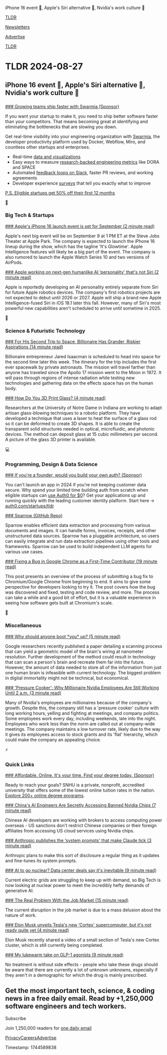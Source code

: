 iPhone 16 event 📱, Apple's Siri alternative 🤖, Nvidia's work culture 💼

[TLDR](/)

[Newsletters](/newsletters)

[Advertise](https://advertise.tldr.tech/)

[TLDR](/)

# TLDR 2024-08-27

## iPhone 16 event 📱, Apple's Siri alternative 🤖, Nvidia's work culture 💼

### 

[### Growing teams ship faster with Swarmia (Sponsor)](https://www.swarmia.com/startups/?utm_campaign=TLDR&amp;utm_source=email&amp;utm_medium=cpv&amp;utm_content=august23)

If you want your startup to make it, you need to ship better software faster than your competitors. That means becoming great at identifying and eliminating the bottlenecks that are slowing you down.

Get real-time visibility into your engineering organization with [Swarmia](https://www.swarmia.com/startups/?utm_campaign=TLDR&utm_source=email&utm_medium=cpv&utm_content=august23), the developer productivity platform used by Docker, Webflow, Miro, and countless other startups and enterprises.

* Real-time [data and visualizations](https://www.swarmia.com/startups/?utm_campaign=TLDR&utm_source=email&utm_medium=cpv&utm_content=august23)
* Easy ways to measure [research-backed engineering metrics](https://www.swarmia.com/startups/?utm_campaign=TLDR&utm_source=email&utm_medium=cpv&utm_content=august23) like DORA and SPACE
* Automated [feedback loops on Slack](https://www.swarmia.com/startups/?utm_campaign=TLDR&utm_source=email&utm_medium=cpv&utm_content=august23), faster PR reviews, and working agreements
* Developer experience [surveys](https://www.swarmia.com/startups/?utm_campaign=TLDR&utm_source=email&utm_medium=cpv&utm_content=august23) that tell you exactly what to improve

[P.S. Eligible startups get 50% off their first 12 months](https://www.swarmia.com/startups/?utm_campaign=TLDR&utm_source=email&utm_medium=cpv&utm_content=august23)

📱

### Big Tech & Startups

[### Apple's iPhone 16 launch event is set for September (2 minute read)](https://www.theverge.com/2024/8/26/24223957/apple-iphone-16-launch-event-date-glowtime?utm_source=tldrnewsletter)

Apple's next big event will be on September 9 at 1 PM ET at the Steve Jobs Theater at Apple Park. The company is expected to launch the iPhone 16 lineup during the show, which has the tagline 'It's Glowtime'. Apple Intelligence features will likely be a big part of the event. The company is also rumored to launch the Apple Watch Series 10 and two versions of AirPods.

[### Apple working on next-gen humanlike AI ‘personality' that's not Siri (2 minute read)](https://9to5mac.com/2024/08/26/report-apple-working-on-next-gen-humanlike-ai-personality-thats-not-siri/?utm_source=tldrnewsletter)

Apple is reportedly developing an AI personality entirely separate from Siri for future Apple robotics devices. The company's first robotics projects are not expected to debut until 2026 or 2027. Apple will ship a brand new Apple Intelligence-fused Siri in iOS 18.1 later this fall. However, many of Siri's most powerful new capabilities aren't scheduled to arrive until sometime in 2025.

🚀

### Science & Futuristic Technology

[### For His Second Trip to Space, Billionaire Has Grander, Riskier Aspirations (14 minute read)](https://www.nytimes.com/2024/08/26/science/spacex-polaris-dawn-mission-spacewalk.html?unlocked_article_code=1.F04.44Up.44aRrMdBjjXG&smid=url-share&utm_source=tldrnewsletter)

Billionaire entrepreneur Jared Isaacman is scheduled to head into space for the second time later this week. The itinerary for the trip includes the first ever spacewalk by private astronauts. The mission will travel farther than anyone has traveled since the Apollo 17 mission went to the Moon in 1972. It will pass through regions of intense radiation while testing new technologies and gathering data on the effects space has on the human body.

[### How Do You 3D Print Glass? (4 minute read)](https://spectrum.ieee.org/glass-3d-printing?utm_source=tldrnewsletter)

Researchers at the University of Notre Dame in Indiana are working to adapt artisan glass-blowing techniques to a robotic platform. They have developed a technique that uses a laser to heat the surface of a glass rod so it can be deformed to create 3D shapes. It is able to create the transparent solid structures needed in optical, microfluidic, and photonic devices. The method can deposit glass at 15 cubic millimeters per second. A picture of the glass 3D printer is available.

💻

### Programming, Design & Data Science

[### If you're a founder, would you build your own auth? (Sponsor)](https://auth0.com/startups/tldr?utm_source=tldrnewsletter)

You can't launch an app in 2024 if you're not keeping customer data secure. Why spend your limited time building auth from scratch when eligible startups can [use Auth0 for $0](https://auth0.com/startups/tldr)? Get your applications up and running quickly with the leading customer identity platform. Start here → [auth0.com/startups/tldr](https://auth0.com/startups/tldr)

[### Sparrow (GitHub Repo)](https://github.com/katanaml/sparrow?utm_source=tldrnewsletter)

Sparrow enables efficient data extraction and processing from various documents and images. It can handle forms, invoices, receipts, and other unstructured data sources. Sparrow has a pluggable architecture, so users can easily integrate and run data extraction pipelines using other tools and frameworks. Sparrow can be used to build independent LLM agents for various use cases.

[### Fixing a Bug in Google Chrome as a First-Time Contributor (19 minute read)](https://cprimozic.net/blog/fixing-a-bug-in-google-chrome/?utm_source=tldrnewsletter)

This post presents an overview of the process of submitting a bug fix to Chromium/Google Chrome from beginning to end. It aims to give some perspective for developers looking to try it. The post covers how the bug was discovered and fixed, testing and code review, and more. The process can take a while and a good bit of effort, but it is a valuable experience in seeing how software gets built at Chromium's scale.

🎁

### Miscellaneous

[### Why should anyone boot \*you\* up? (5 minute read)](https://solmaz.io/why-should-anyone-boot-you-up?utm_source=tldrnewsletter)

Google researchers recently published a paper detailing a scanning process that can yield a geometric model of the brain's wiring at nanometer resolution. Further development of the method could result in technology that can scan a person's brain and recreate them far into the future. However, the amount of data needed to store all of the information from just one human brain is infeasible with current technology. The biggest problem in digital immortality might not be technical, but economical.

[### 'Pressure Cooker': Why Millionaire Nvidia Employees Are Still Working Until 2 a.m. (3 minute read)](https://www.entrepreneur.com/business-news/millionaire-nvidia-employees-still-working-until-2-am/478989?utm_source=tldrnewsletter)

Many of Nvidia's employees are millionaires because of the company's growth. Despite this, the company still has a 'pressure cooker' culture with long working hours, yelling and fighting at meetings, and company politics. Some employees work every day, including weekends, late into the night. Employees who work less than the norm are called out at company-wide meetings. The company maintains a low turnover rate, likely due to the way it gives its employees access to stock grants and its 'flat' hierarchy, which could make the company an appealing choice.

⚡

### Quick Links

[### Affordable. Online. It's your time. Find your degree today. (Sponsor)](https://degrees.snhu.edu/?utm_source=TLDR&amp;utm_medium=PPL&amp;utm_campaign=PROS_Email&amp;utm_content=TLDR-Gen&amp;snhu_segment=OL)

Ready to reach your goals? SNHU is a private, nonprofit, accredited university that offers some of the lowest online tuition rates in the nation. [Explore 200+ online degree programs](https://degrees.snhu.edu/?utm_source=TLDR&utm_medium=PPL&utm_campaign=PROS_Email&utm_content=TLDR-Gen&snhu_segment=OL).

[### China's AI Engineers Are Secretly Accessing Banned Nvidia Chips (7 minute read)](https://www.wsj.com/tech/ai/chinas-ai-engineers-are-secretly-accessing-banned-nvidia-chips-58728bf3?st=ak63cnj1b2o8bea&reflink=desktopwebshare_permalink&utm_source=tldrnewsletter)

Chinese AI developers are working with brokers to access computing power overseas - US sanctions don't restrict Chinese companies or their foreign affiliates from accessing US cloud services using Nvidia chips.

[### Anthropic publishes the ‘system prompts' that make Claude tick (3 minute read)](https://techcrunch.com/2024/08/26/anthropic-publishes-the-system-prompt-that-makes-claude-tick/?utm_source=tldrnewsletter)

Anthropic plans to make this sort of disclosure a regular thing as it updates and fine-tunes its system prompts.

[### AI to go nuclear? Data center deals say it's inevitable (9 minute read)](https://www.cio.com/article/3487339/ai-to-go-nuclear-data-center-deals-say-its-inevitable.html?utm_source=tldrnewsletter)

Current electric grids are struggling to keep up with demand, so Big Tech is now looking at nuclear power to meet the incredibly hefty demands of generative AI.

[### The Real Problem With the Job Market (15 minute read)](https://danielmiessler.com/p/real-problem-job-market?utm_source=tldrnewsletter)

The current disruption in the job market is due to a mass delusion about the nature of work.

[### Elon Musk unveils Tesla's new ‘Cortex' supercomputer, but it's not ready quite yet (4 minute read)](https://electrek.co/2024/08/26/elon-musk-unveils-tesla-cortex-supercomputer-but-not-ready-yet/?utm_source=tldrnewsletter)

Elon Musk recently shared a video of a small section of Tesla's new Cortex cluster, which is still currently being completed.

[### My lukewarm take on GLP-1 agonists (9 minute read)](https://cerebralab.com/My%20lukewarm%20take%20on%20GLP-1%20agonists?utm_source=tldrnewsletter)

No treatment is without side effects - people who take these drugs should be aware that there are currently a lot of unknown unknowns, especially if they aren't in a demographic for which the drug is mainly prescribed.

## Get the most important tech, science, & coding news in a free daily email. Read by +1,250,000 software engineers and tech workers.

Subscribe

Join 1,250,000 readers for [one daily email](/api/latest/tech)

[Privacy](/privacy)[Careers](https://jobs.ashbyhq.com/tldr.tech)[Advertise](/tech/advertise)

Timestamp: 1744589838
